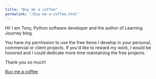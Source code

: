 ```yaml
---
title: "Buy me a coffee"
permalink: "/buy-me-a-coffee.html"
---
```


Hi! I am Tony, Python software developer and the author of Learning Journey blog.   

You have my permission to use the free items I develop in your personal, commercial or client projects. If you'd like to reward my work, I would be honored and I could dedicate more time maintaining the free projects. 

Thank you so much!

<a class="btn btn-danger" href="https://paypal.me/tainenko?locale.x=zh_TW">Buy me a coffee</a>
